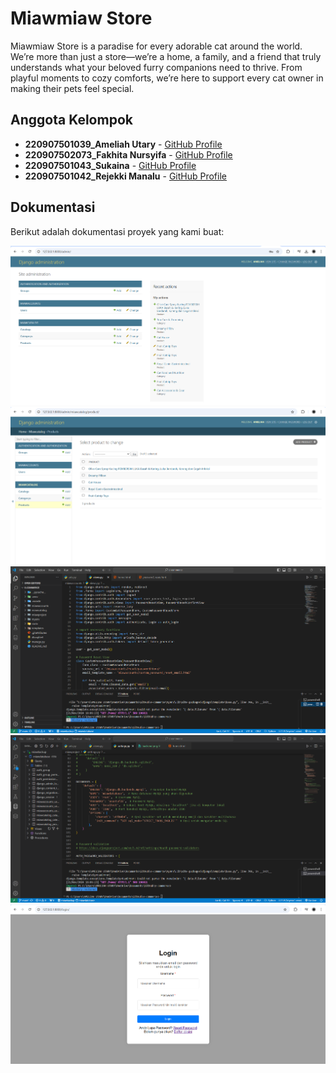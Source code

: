 # Miawmiaw Store

Miawmiaw Store is a paradise for every adorable cat around the world. We’re more than just a store—we’re a home, a family, and a friend that truly understands what your beloved furry companions need to thrive. From playful moments to cozy comforts, we’re here to support every cat owner in making their pets feel special.

## Anggota Kelompok

- **220907501039_Ameliah Utary** - [GitHub Profile](https://github.com/ameliahutary)
- **220907502073_Fakhita Nursyifa** - [GitHub Profile](https://syifaita)
- **220907501043_Sukaina** - [GitHub Profile](https://github.com/sukainailham)
- **220907501042_Rejekki Manalu** - [GitHub Profile](https://github.com/JackMatthew112233)

## Dokumentasi

Berikut adalah dokumentasi proyek yang kami buat:

![Screenshot](screenshot/admin.png)
![Screenshot](screenshot/category%20products.png)
![Screenshot](screenshot/backend.png)
![Screenshot](screenshot/database.png)
![Screenshot](screenshot/login.png)

